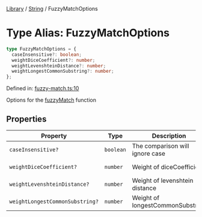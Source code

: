 <!-- markdownlint-disable -->
<!-- cspell: disable -->
[Library](../index.md) / [String](./index.md) / FuzzyMatchOptions

# Type Alias: FuzzyMatchOptions

```ts
type FuzzyMatchOptions = {
  caseInsensitive?: boolean;
  weightDiceCoefficient?: number;
  weightLevenshteinDistance?: number;
  weightLongestCommonSubstring?: number;
};
```

Defined in: [fuzzy-match.ts:10](https://github.com/technobuddha/library/blob/main/src/fuzzy-match.ts#L10)

Options for the [fuzzyMatch](fuzzyMatch.md) function

## Properties

| Property | Type | Description | Defined in |
| ------ | ------ | ------ | ------ |
| <a id="caseinsensitive"></a> `caseInsensitive?` | `boolean` | The comparison will ignore case | [src/fuzzy-match.ts:12](https://github.com/technobuddha/library/blob/main/src/fuzzy-match.ts#L12) |
| <a id="weightdicecoefficient"></a> `weightDiceCoefficient?` | `number` | Weight of diceCoefficient | [src/fuzzy-match.ts:16](https://github.com/technobuddha/library/blob/main/src/fuzzy-match.ts#L16) |
| <a id="weightlevenshteindistance"></a> `weightLevenshteinDistance?` | `number` | Weight of levenshtein distance | [src/fuzzy-match.ts:14](https://github.com/technobuddha/library/blob/main/src/fuzzy-match.ts#L14) |
| <a id="weightlongestcommonsubstring"></a> `weightLongestCommonSubstring?` | `number` | Weight of longestCommonSubstring | [src/fuzzy-match.ts:18](https://github.com/technobuddha/library/blob/main/src/fuzzy-match.ts#L18) |

